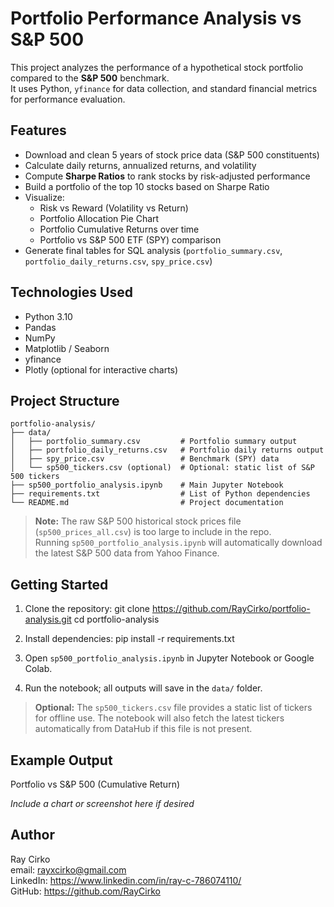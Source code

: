 # Portfolio Performance Analysis vs S&P 500

This project analyzes the performance of a hypothetical stock portfolio compared to the **S&P 500** benchmark.  
It uses Python, `yfinance` for data collection, and standard financial metrics for performance evaluation.

## Features
- Download and clean 5 years of stock price data (S&P 500 constituents)  
- Calculate daily returns, annualized returns, and volatility  
- Compute **Sharpe Ratios** to rank stocks by risk-adjusted performance  
- Build a portfolio of the top 10 stocks based on Sharpe Ratio  
- Visualize:
  - Risk vs Reward (Volatility vs Return)  
  - Portfolio Allocation Pie Chart  
  - Portfolio Cumulative Returns over time  
  - Portfolio vs S&P 500 ETF (SPY) comparison  
- Generate final tables for SQL analysis (`portfolio_summary.csv`, `portfolio_daily_returns.csv`, `spy_price.csv`)  

## Technologies Used
- Python 3.10
- Pandas  
- NumPy  
- Matplotlib / Seaborn  
- yfinance  
- Plotly (optional for interactive charts)  

## Project Structure
```
portfolio-analysis/
├── data/
│   ├── portfolio_summary.csv         # Portfolio summary output
│   ├── portfolio_daily_returns.csv   # Portfolio daily returns output
│   ├── spy_price.csv                 # Benchmark (SPY) data
│   └── sp500_tickers.csv (optional)  # Optional: static list of S&P 500 tickers
├── sp500_portfolio_analysis.ipynb    # Main Jupyter Notebook
├── requirements.txt                  # List of Python dependencies
└── README.md                         # Project documentation
```

> **Note:** The raw S&P 500 historical stock prices file (`sp500_prices_all.csv`) is too large to include in the repo.  
> Running `sp500_portfolio_analysis.ipynb` will automatically download the latest S&P 500 data from Yahoo Finance.

## Getting Started

1. Clone the repository:
   git clone https://github.com/RayCirko/portfolio-analysis.git
   cd portfolio-analysis

2. Install dependencies:
   pip install -r requirements.txt

3. Open `sp500_portfolio_analysis.ipynb` in Jupyter Notebook or Google Colab.  
4. Run the notebook; all outputs will save in the `data/` folder.

> **Optional:** The `sp500_tickers.csv` file provides a static list of tickers for offline use. The notebook will also fetch the latest tickers automatically from DataHub if this file is not present.

## Example Output
Portfolio vs S&P 500 (Cumulative Return)  

*Include a chart or screenshot here if desired*

## Author
Ray Cirko  
email: rayxcirko@gmail.com  
LinkedIn: https://www.linkedin.com/in/ray-c-786074110/  
GitHub: https://github.com/RayCirko
